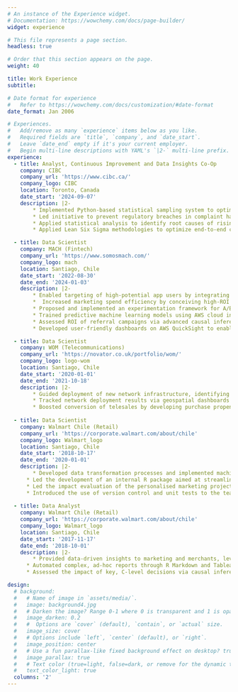 ```yaml
---
# An instance of the Experience widget.
# Documentation: https://wowchemy.com/docs/page-builder/
widget: experience

# This file represents a page section.
headless: true

# Order that this section appears on the page.
weight: 40

title: Work Experience
subtitle:

# Date format for experience
#   Refer to https://wowchemy.com/docs/customization/#date-format
date_format: Jan 2006

# Experiences.
#   Add/remove as many `experience` items below as you like.
#   Required fields are `title`, `company`, and `date_start`.
#   Leave `date_end` empty if it's your current employer.
#   Begin multi-line descriptions with YAML's `|2-` multi-line prefix.
experience:
  - title: Analyst, Continuous Improvement and Data Insights Co-Op
    company: CIBC
    company_url: 'https://www.cibc.ca/'
    company_logo: CIBC
    location: Toronto, Canada
    date_start: '2024-09-07'
    description: |2-
        * Implemented Python-based statistical sampling system to optimize regulatory investigations across millions of complaints, balancing risk focus with broad coverage through user-customizable methodology.
        * Led initiative to prevent regulatory breaches in complaint handling timelines, developing automated system to detect date misreporting and deliver targeted educational interventions to frontline nation-wide.
        * Applied statistical analysis to identify root causes of rising anonymous complaint volumes, delivering insights that shaped frontline operational improvements.
        * Applied Lean Six Sigma methodologies to optimize end-to-end complaint handling processes, advancing data-driven solutions for operational efficiency and compliance requirements.

  - title: Data Scientist
    company: MACH (Fintech)
    company_url: 'https://www.somosmach.com/'
    company_logo: mach
    location: Santiago, Chile
    date_start: '2022-08-30'
    date_end: '2024-01-03'
    description: |2-
        * Enabled targeting of high-potential app users by integrating PySpark machine learning models with CRM data through SQL pipelines on Apache Airflow.
        *  Increased marketing spend efficiency by conceiving high-ROI initiatives through ideation and A/B testing process, leveraging Amplitude reports and agile methodologies.
        * Proposed and implemented an experimentation framework for A/B testing best practices.
        * Trained predictive machine learning models using AWS cloud infrastructure (SageMaker, Athena and Glue) and PySpark.
        * Assessed ROI of referral campaigns via advanced causal inference techniques when A/B Testing was not feasible.
        * Developed user-friendly dashboards on AWS QuickSight to enable C-level executives to conduct simulations and what-if analysis for promotional campaigns on our app home screen.

  - title: Data Scientist
    company: WOM (Telecommunications)
    company_url: 'https://novator.co.uk/portfolio/wom/'
    company_logo: logo-wom
    location: Santiago, Chile
    date_start: '2020-01-01'
    date_end: '2021-10-18'
    description: |2-
        * Guided deployment of new network infrastructure, identifying areas where upgrades would reduce churn the most.
        * Tracked network deployment results via geospatial dashboards blending network KQIs with churn and NPS metrics.
        * Boosted conversion of telesales by developing purchase propensity predictive models with LightGBM.
        
  - title: Data Scientist
    company: Walmart Chile (Retail)
    company_url: 'https://corporate.walmart.com/about/chile'
    company_logo: Walmart_logo
    location: Santiago, Chile
    date_start: '2018-10-17'
    date_end: '2020-01-01'
    description: |2-
        * Developed data transformation processes and implemented machine learning models that allowed the deployment of a personalized marketing strategy for the company's most important local brand. This included the development of churn models and clustering on transactional data.
      * Led the development of an internal R package aimed at streamlining processes and accelerating deliveries in our area (find out more [here](https://cv.franciscoyira.com/project/walmart-chile-r-package/)).
      * Led the impact evaluation of the personalised marketing project by designing, implementing, and supervising A/B tests, in close collaboration with the CRM Ops team. This included devising solutions for increasing statistical power in contexts of small treatment effects.
      * Introduced the use of version control and unit tests to the team.
    
  - title: Data Analyst
    company: Walmart Chile (Retail)
    company_url: 'https://corporate.walmart.com/about/chile'
    company_logo: Walmart_logo
    location: Santiago, Chile
    date_start: '2017-11-17'
    date_end: '2018-10-01'
    description: |2-
        * Provided data-driven insights to marketing and merchants, leveraging econometrics and clear storytelling.
      * Automated complex, ad-hoc reports through R Markdown and Tableau, increasing throughput of our team.
      * Assessed the impact of key, C-level decisions via causal inference techniques such as Difference in Differences.

design:
  # background:
  #   # Name of image in `assets/media/`.
  #   image: background4.jpg
  #   # Darken the image? Range 0-1 where 0 is transparent and 1 is opaque.
  #   image_darken: 0.2
  #   #  Options are `cover` (default), `contain`, or `actual` size.
  #   image_size: cover
  #   # Options include `left`, `center` (default), or `right`.
  #   image_position: center
  #   # Use a fun parallax-like fixed background effect on desktop? true/false
  #   image_parallax: true
  #   # Text color (true=light, false=dark, or remove for the dynamic theme color).
  #   text_color_light: true
  columns: '2'
---
```

